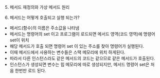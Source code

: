 
05. 메서드 재정의와 가상 메서드 원리

1. 메서드는 어떻게 호출되고 실행 되는가?
 - 메서드(함수)의 이름은 주소값을 나타냄
 - 메서드는 명령어의 set 이고 프로그램이 로드되면 메서드 영역(코드 영역)에 명령어 set이 위치
 - 해당 메서드가 호출 되면 명령어 set 이 있는 주소를 찾아 명령어가 실행된다.
 - 이때 메서드에서 사용하는 변수들은 스택 메모리에 위치 하게된다.
 - 따라서 다른 인스턴스라도 같은 메서드의 코드는 같으므로 같은 메서드가 호출된다.
 - 인스턴스가 생성되면 변수는 힙 메모리에 따로 생성되지만, 메서드 명령어 set은 처음 한번만 
 	로드 된다.




























